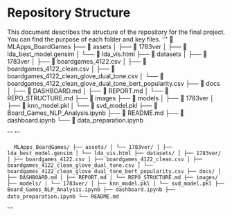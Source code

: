 # Repository Structure

This document describes the structure of the repository for the final project. You can find the purpose of each folder and key files.
'''
📁 MLApps_BoardGames
├── 📂 assets
│   ├── 📂 1783ver
│   ├── 📄 lda_best_model.gensim
│   └── 📄 lda_vis.html
├── 📂 datasets
│   ├── 📂 1783ver
│   ├── 📄 boardgames_4122.csv
│   ├── 📄 boardgames_4122_clean.csv
│   ├── 📄 boardgames_4122_clean_glove_dual_tone.csv
│   └── 📄 boardgames_4122_clean_glove_dual_tone_bert_popularity.csv
├── 📂 docs
│   ├── 📄 DASHBOARD.md
│   ├── 📄 REPORT.md
│   └── 📄 REPO_STRUCTURE.md
├── 📂 images
├── 📂 models
│   ├── 📂 1783ver
│   ├── 📄 knn_model.pkl
│   └── 📄 svd_model.pkl
├── 📄 Board_Games_NLP_Analysis.ipynb
├── 📄 README.md
├── 📄 dashboard.ipynb
└── 📄 data_preparation.ipynb

'''
'''
<pre lang="markdown"> <code> MLApps_BoardGames/ ├── assets/ │ └── 1783ver/ │ ├── lda_best_model.gensim │ └── lda_vis.html ├── datasets/ │ ├── 1783ver/ │ ├── boardgames_4122.csv │ ├── boardgames_4122_clean.csv │ ├── boardgames_4122_clean_glove_dual_tone.csv │ └── boardgames_4122_clean_glove_dual_tone_bert_popularity.csv ├── docs/ │ ├── DASHBOARD.md │ ├── REPORT.md │ └── REPO_STRUCTURE.md ├── images/ ├── models/ │ └── 1783ver/ │ ├── knn_model.pkl │ └── svd_model.pkl ├── Board_Games_NLP_Analysis.ipynb ├── dashboard.ipynb ├── data_preparation.ipynb └── README.md </code> </pre>
'''
